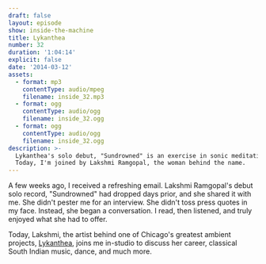 ```yaml
---
draft: false
layout: episode
show: inside-the-machine
title: Lykanthea
number: 32
duration: '1:04:14'
explicit: false
date: '2014-03-12'
assets:
  - format: mp3
    contentType: audio/mpeg
    filename: inside_32.mp3
  - format: ogg
    contentType: audio/ogg
    filename: inside_32.ogg
  - format: ogg
    contentType: audio/ogg
    filename: inside_32.ogg
description: >-
  Lykanthea's solo debut, "Sundrowned" is an exercise in sonic meditation.
  Today, I'm joined by Lakshmi Ramgopal, the woman behind the name.
---
```

A few weeks ago, I received a refreshing email. Lakshmi Ramgopal's debut solo record, "Sundrowned" had dropped days prior, and she shared it with me. She didn't pester me for an interview. She didn't toss press quotes in my face. Instead, she began a conversation. I read, then listened, and truly enjoyed what she had to offer.

Today, Lakshmi, the artist behind one of Chicago's greatest ambient projects, [Lykanthea](http://www.lykanthea.com), joins me in-studio to discuss her career, classical South Indian music, dance, and much more.